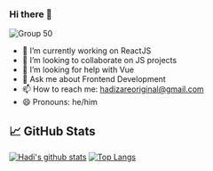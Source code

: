 ### Hi there 👋

![Group 50](https://user-images.githubusercontent.com/60828165/149598438-b245fe45-fff7-4c0d-8153-99f4e87b649c.png)

- 🔭 I’m currently working on ReactJS
- 👯 I’m looking to collaborate on JS projects
- 🤔 I’m looking for help with Vue
- 💬 Ask me about Frontend Development
- 📫 How to reach me: hadizareoriginal@gmail.com
- 😄 Pronouns: he/him

## &#x1f4c8; GitHub Stats

[![Hadi's github stats](https://github-readme-stats.vercel.app/api?username=hadizz&show_icons=true&line_height=21&show_icons=true&theme=default)](https://github.com/anuraghazra/github-readme-stats)
[![Top Langs](https://github-readme-stats.vercel.app/api/top-langs/?username=hadizz&show_icons=true&layout=compact&theme=default)](https://github.com/anuraghazra/github-readme-stats)
